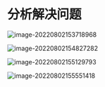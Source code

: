 # 分析解决问题

 ![image-20220802153718968](https://tva1.sinaimg.cn/large/e6c9d24egy1h4sgmue43tj20wk0g40tj.jpg)

![image-20220802154827282](https://tva1.sinaimg.cn/large/e6c9d24egy1h4sgyfsit3j20i8050dg1.jpg)

![image-20220802155129793](https://tva1.sinaimg.cn/large/e6c9d24egy1h4sh1z5zejj210g0q8ju7.jpg)

![image-20220802155551418](https://tva1.sinaimg.cn/large/e6c9d24egy1h4sh65dy4qj21ec0su0xd.jpg)







